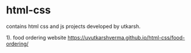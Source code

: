 # html-css
contains html css and js projects developed by utkarsh.

1). food ordering website
https://uvutkarshverma.github.io/html-css/food-ordering/
